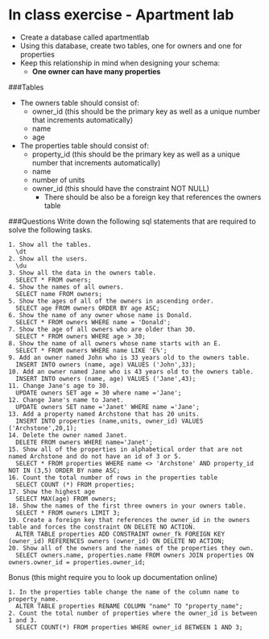 # In class exercise - Apartment lab

- Create a database called apartmentlab 
- Using this database, create two tables, one for owners and one for properties
- Keep this relationship in mind when designing your schema:
	+ **One owner can have many properties**

###Tables

- The owners table should consist of: 
	+ owner_id (this should be the primary key as well as a unique number that increments automatically)
	+ name
	+ age
- The properties table should consist of:
	+ property_id (this should be the primary key as well as a unique number that increments automatically)
	+ name
	+ number of units
	+ owner_id (this should have the constraint NOT NULL)
		+ There should be also be a foreign key that references the owners table

###Questions
Write down the following sql statements that are required to solve the following tasks.

```
1. Show all the tables.
  \dt
2. Show all the users.
  \du
3. Show all the data in the owners table.
  SELECT * FROM owners;
4. Show the names of all owners.
  SELECT name FROM owners;
5. Show the ages of all of the owners in ascending order.
  SELECT age FROM owners ORDER BY age ASC;
6. Show the name of any owner whose name is Donald.
  SELECT * FROM owners WHERE name = 'Donald';
7. Show the age of all owners who are older than 30.
  SELECT * FROM owners WHERE age > 30;
8. Show the name of all owners whose name starts with an E.
  SELECT * FROM owners WHERE name LIKE 'E%';
9. Add an owner named John who is 33 years old to the owners table.
  INSERT INTO owners (name, age) VALUES ('John',33);
10. Add an owner named Jane who is 43 years old to the owners table.
  INSERT INTO owners (name, age) VALUES ('Jane',43);
11. Change Jane's age to 30.
  UPDATE owners SET age = 30 where name ='Jane';
12. Change Jane's name to Janet.
  UPDATE owners SET name ='Janet' WHERE name ='Jane';
13. Add a property named Archstone that has 20 units.
  INSERT INTO properties (name,units, owner_id) VALUES ('Archstone',20,1);
14. Delete the owner named Janet.
  DELETE FROM owners WHERE name='Janet';
15. Show all of the properties in alphabetical order that are not named Archstone and do not have an id of 3 or 5.
  SELECT * FROM properties WHERE name <> 'Archstone' AND property_id NOT IN (3,5) ORDER BY name ASC;
16. Count the total number of rows in the properties table
  SELECT COUNT (*) FROM properties;
17. Show the highest age
  SELECT MAX(age) FROM owners;
18. Show the names of the first three owners in your owners table.
  SELECT * FROM owners LIMIT 3;
19. Create a foreign key that references the owner_id in the owners table and forces the constraint ON DELETE NO ACTION.
  ALTER TABLE properties ADD CONSTRAINT owner_fk FOREIGN KEY (owner_id) REFERENCES owners (owner_id) ON DELETE NO ACTION;
20. Show all of the owners and the names of the properties they own.
  SELECT owners.name, properties.name FROM owners JOIN properties ON owners.owner_id = properties.owner_id;
```

Bonus (this might require you to look up documentation online)

```
1. In the properties table change the name of the column name to property_name.
  ALTER TABLE properties RENAME COLUMN "name" TO "property_name";
2. Count the total number of properties where the owner_id is between 1 and 3.
  SELECT COUNT(*) FROM properties WHERE owner_id BETWEEN 1 AND 3;
```

